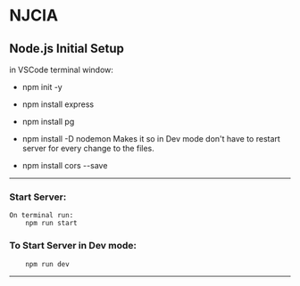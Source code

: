 # NJCIA

## Node.js Initial Setup

in VSCode terminal window:
 - npm init -y
 - npm install express
 - npm install pg
 - npm install -D nodemon      Makes it so in Dev mode don't have to
                        restart server for every change to the files.

 - npm install cors --save
  
-------------------------------------

### Start Server:
    On terminal run:
        npm run start
### To Start Server in Dev mode:
        npm run dev

-------------------------------------
